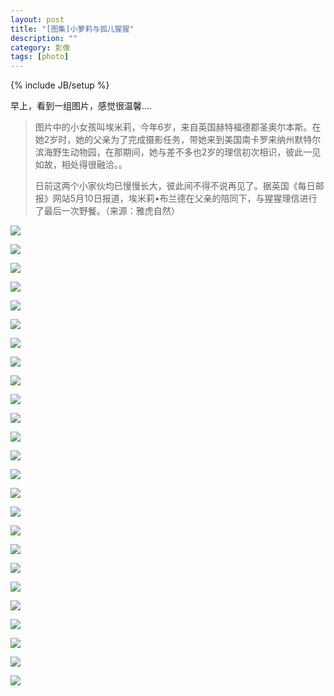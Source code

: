 ```yaml
---
layout: post
title: "[图集]小萝莉与孤儿猩猩"
description: ""
category: 影像
tags: [photo]
---
```

{% include JB/setup %}

早上，看到一组图片，感觉很温馨....
<blockquote>
<p>
图片中的小女孩叫埃米莉，今年6岁，来自英国赫特福德郡圣奥尔本斯。在她2岁时，她的父亲为了完成摄影任务，带她来到美国南卡罗来纳州默特尔滨海野生动物园，在那期间，她与差不多也2岁的理信初次相识，彼此一见如故，相处得很融洽。。</p>
<p>
日前这两个小家伙均已慢慢长大，彼此间不得不说再见了。据英国《每日邮报》网站5月10日报道，埃米莉•布兰德在父亲的陪同下，与猩猩理信进行了最后一次野餐。（来源：雅虎自然）</p>
</blockquote>

<p><img src="/assets/img/photo/baby_girl_orangutan/0 (8).jpg" /><br /></p>

<p><img src="/assets/img/photo/baby_girl_orangutan/0 (9).jpg" /><br /></p>

<p><img src="/assets/img/photo/baby_girl_orangutan/0 (10).jpg" /><br /></p>

<p><img src="/assets/img/photo/baby_girl_orangutan/0 (11).jpg" /><br /></p>

<p><img src="/assets/img/photo/baby_girl_orangutan/0 (12).jpg" /><br /></p>

<p><img src="/assets/img/photo/baby_girl_orangutan/0 (13).jpg" /><br /></p>

<p><img src="/assets/img/photo/baby_girl_orangutan/0 (14).jpg" /><br /></p>

<p><img src="/assets/img/photo/baby_girl_orangutan/0 (15).jpg" /><br /></p>

<p><img src="/assets/img/photo/baby_girl_orangutan/0 (16).jpg" /><br /></p>

<p><img src="/assets/img/photo/baby_girl_orangutan/0 (17).jpg" /><br /></p>

<p><img src="/assets/img/photo/baby_girl_orangutan/0 (18).jpg" /><br /></p>

<p><img src="/assets/img/photo/baby_girl_orangutan/0 (21).jpg" /><br /></p>

<p><img src="/assets/img/photo/baby_girl_orangutan/0 (22).jpg" /><br /></p>

<p><img src="/assets/img/photo/baby_girl_orangutan/0 (23).jpg" /><br /></p>

<p><img src="/assets/img/photo/baby_girl_orangutan/0 (24).jpg" /><br /></p>

<p><img src="/assets/img/photo/baby_girl_orangutan/0 (25).jpg" /><br /></p>

<p><img src="/assets/img/photo/baby_girl_orangutan/0 (26).jpg" /><br /></p>

<p><img src="/assets/img/photo/baby_girl_orangutan/0 (27).jpg" /><br /></p>

<p><img src="/assets/img/photo/baby_girl_orangutan/0 (28).jpg" /><br /></p>

<p><img src="/assets/img/photo/baby_girl_orangutan/0 (29).jpg" /><br /></p>

<p><img src="/assets/img/photo/baby_girl_orangutan/0 (30).jpg" /><br /></p>

<p><img src="/assets/img/photo/baby_girl_orangutan/0 (1).jpg" /><br /></p>

<p><img src="/assets/img/photo/baby_girl_orangutan/0 (2).jpg" /><br /></p>

<p><img src="/assets/img/photo/baby_girl_orangutan/0 (3).jpg" /><br /></p>

<p><img src="/assets/img/photo/baby_girl_orangutan/0 (4).jpg" /><br /></p>

